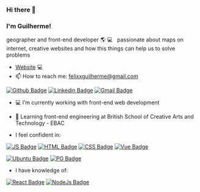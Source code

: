 ### Hi there 👋
### I'm Guilherme!
geographer and front-end developer 🌎  💻 &nbsp; passionate about maps on internet, creative websites and how this things can help us to solve problems

- [Website](https://guilhermefelix.me) 💻 
- 📫  How to reach me: felixxguilherme@gmail.com

[![Github Badge](https://img.shields.io/badge/-Github-000?style=flat-square&logo=Github&logoColor=white&link=https://github.com/felixxguilherme)](https://github.com/felixxguilherme)
[![Linkedin Badge](https://img.shields.io/badge/-LinkedIn-blue?style=flat-square&logo=Linkedin&logoColor=white&link=https://www.linkedin.com/in/felixxguilherme/)](https://www.linkedin.com/in/felixxguilherme/)
[![Gmail Badge](https://img.shields.io/badge/Gmail-D14836?style=flat-square&logo=gmail&logoColor=white&mailto:felixxguilherme@gmail.com)](mailto:felixxguilherme@gmail.com)

<!--
**felixxguilherme/felixxguilherme** is a ✨ _special_ ✨ repository because its `README.md` (this file) appears on your GitHub profile.

Here are some ideas to get you started:

- 🔭 I’m currently working on ...
- 🌱 I’m currently learning ...
- 👯 I’m looking to collaborate on ...
- 🤔 I’m looking for help with ...
- 💬 Ask me about ...
- 📫 How to reach me: ...
- 😄 Pronouns: ...
- ⚡ Fun fact: ...
-->

- 💻  I’m currently working with front-end web development
- 🌱  Learning front-end engineering at British School of Creative Arts and Technology - EBAC

- I feel confident in:

[![JS Badge](https://img.shields.io/badge/JavaScript-F7DF1E?style=for-the-badge&logo=javascript&logoColor=black)](#)
[![HTML Badge](https://img.shields.io/badge/HTML5-E34F26?style=for-the-badge&logo=html5&logoColor=white)](#)
[![CSS Badge](https://img.shields.io/badge/CSS3-1572B6?style=for-the-badge&logo=css3&logoColor=white)](#)
[![Vue Badge](https://img.shields.io/badge/Vue.js-35495E?style=for-the-badge&logo=vue.js&logoColor=4FC08D)](#)

[![Ubuntu Badge](https://img.shields.io/badge/Ubuntu-E95420?style=for-the-badge&logo=ubuntu&logoColor=black)](#)
[![PG Badge](https://img.shields.io/badge/PostgreSQL-316192?style=for-the-badge&logo=postgresql&logoColor=white)](#)

- I have knowledge of:

[![React Badge](https://img.shields.io/badge/React-20232A?style=for-the-badge&logo=react&logoColor=61DAFB)](#)
[![NodeJs Badge](https://img.shields.io/badge/Node.js-43853D?style=for-the-badge&logo=node.js&logoColor=white)](#)

